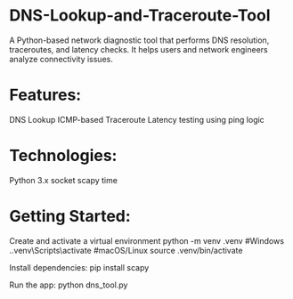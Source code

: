# DNS-Lookup-and-Traceroute-Tool
A Python-based network diagnostic tool that performs DNS resolution, traceroutes, and latency checks. It helps users and network engineers analyze connectivity issues.

# Features:
DNS Lookup
ICMP-based Traceroute
Latency testing using ping logic

# Technologies:
Python 3.x
socket
scapy
time

# Getting Started:
Create and activate a virtual environment
python -m venv .venv
#Windows
.\.venv\Scripts\activate
#macOS/Linux
source .venv/bin/activate

Install dependencies: 
pip install scapy

Run the app: 
python dns_tool.py
